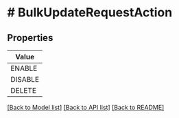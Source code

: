 # # BulkUpdateRequestAction


## Properties 



| Value |
------------ | 
ENABLE|&quot;ENABLE&quot;
DISABLE|&quot;DISABLE&quot;
DELETE|&quot;DELETE&quot;

[[Back to Model list]](../../README.md#models) [[Back to API list]](../../README.md#endpoints) [[Back to README]](../../README.md)

